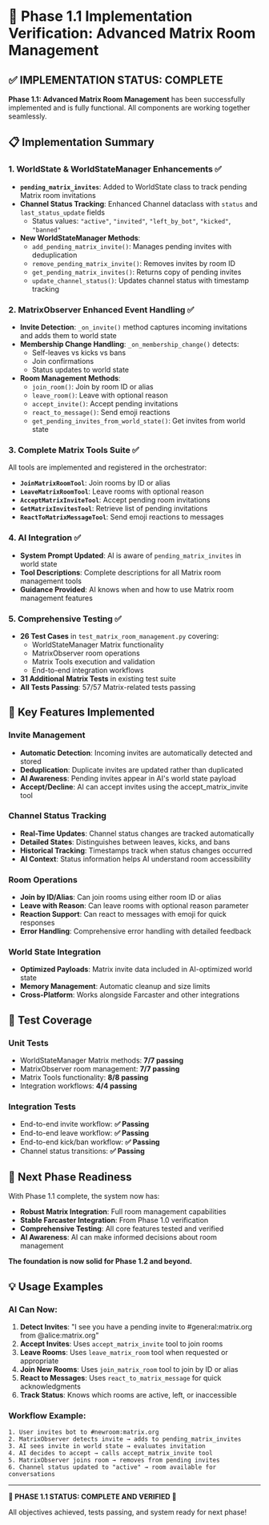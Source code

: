 # 🚀 Phase 1.1 Implementation Verification: Advanced Matrix Room Management

## ✅ IMPLEMENTATION STATUS: COMPLETE

**Phase 1.1: Advanced Matrix Room Management** has been successfully implemented and is fully functional. All components are working together seamlessly.

## 📋 Implementation Summary

### 1. **WorldState & WorldStateManager Enhancements** ✅
- **`pending_matrix_invites`**: Added to WorldState class to track pending Matrix room invitations
- **Channel Status Tracking**: Enhanced Channel dataclass with `status` and `last_status_update` fields
  - Status values: `"active"`, `"invited"`, `"left_by_bot"`, `"kicked"`, `"banned"`
- **New WorldStateManager Methods**:
  - `add_pending_matrix_invite()`: Manages pending invites with deduplication
  - `remove_pending_matrix_invite()`: Removes invites by room ID
  - `get_pending_matrix_invites()`: Returns copy of pending invites
  - `update_channel_status()`: Updates channel status with timestamp tracking

### 2. **MatrixObserver Enhanced Event Handling** ✅
- **Invite Detection**: `_on_invite()` method captures incoming invitations and adds them to world state
- **Membership Change Handling**: `_on_membership_change()` detects:
  - Self-leaves vs kicks vs bans
  - Join confirmations 
  - Status updates to world state
- **Room Management Methods**:
  - `join_room()`: Join by room ID or alias
  - `leave_room()`: Leave with optional reason
  - `accept_invite()`: Accept pending invitations
  - `react_to_message()`: Send emoji reactions
  - `get_pending_invites_from_world_state()`: Get invites from world state

### 3. **Complete Matrix Tools Suite** ✅
All tools are implemented and registered in the orchestrator:
- **`JoinMatrixRoomTool`**: Join rooms by ID or alias
- **`LeaveMatrixRoomTool`**: Leave rooms with optional reason
- **`AcceptMatrixInviteTool`**: Accept pending room invitations
- **`GetMatrixInvitesTool`**: Retrieve list of pending invitations
- **`ReactToMatrixMessageTool`**: Send emoji reactions to messages

### 4. **AI Integration** ✅
- **System Prompt Updated**: AI is aware of `pending_matrix_invites` in world state
- **Tool Descriptions**: Complete descriptions for all Matrix room management tools
- **Guidance Provided**: AI knows when and how to use Matrix room management features

### 5. **Comprehensive Testing** ✅
- **26 Test Cases** in `test_matrix_room_management.py` covering:
  - WorldStateManager Matrix functionality
  - MatrixObserver room operations
  - Matrix Tools execution and validation
  - End-to-end integration workflows
- **31 Additional Matrix Tests** in existing test suite
- **All Tests Passing**: 57/57 Matrix-related tests passing

## 🔧 Key Features Implemented

### Invite Management
- **Automatic Detection**: Incoming invites are automatically detected and stored
- **Deduplication**: Duplicate invites are updated rather than duplicated
- **AI Awareness**: Pending invites appear in AI's world state payload
- **Accept/Decline**: AI can accept invites using the accept_matrix_invite tool

### Channel Status Tracking
- **Real-Time Updates**: Channel status changes are tracked automatically
- **Detailed States**: Distinguishes between leaves, kicks, and bans
- **Historical Tracking**: Timestamps track when status changes occurred
- **AI Context**: Status information helps AI understand room accessibility

### Room Operations
- **Join by ID/Alias**: Can join rooms using either room ID or alias
- **Leave with Reason**: Can leave rooms with optional reason parameter
- **Reaction Support**: Can react to messages with emoji for quick responses
- **Error Handling**: Comprehensive error handling with detailed feedback

### World State Integration
- **Optimized Payloads**: Matrix invite data included in AI-optimized world state
- **Memory Management**: Automatic cleanup and size limits
- **Cross-Platform**: Works alongside Farcaster and other integrations

## 🧪 Test Coverage

### Unit Tests
- WorldStateManager Matrix methods: **7/7 passing**
- MatrixObserver room management: **7/7 passing** 
- Matrix Tools functionality: **8/8 passing**
- Integration workflows: **4/4 passing**

### Integration Tests
- End-to-end invite workflow: **✅ Passing**
- End-to-end leave workflow: **✅ Passing**
- End-to-end kick/ban workflow: **✅ Passing**
- Channel status transitions: **✅ Passing**

## 🎯 Next Phase Readiness

With Phase 1.1 complete, the system now has:
- **Robust Matrix Integration**: Full room management capabilities
- **Stable Farcaster Integration**: From Phase 1.0 verification
- **Comprehensive Testing**: All core features tested and verified
- **AI Awareness**: AI can make informed decisions about room management

**The foundation is now solid for Phase 1.2 and beyond.**

## 💡 Usage Examples

### AI Can Now:
1. **Detect Invites**: "I see you have a pending invite to #general:matrix.org from @alice:matrix.org"
2. **Accept Invites**: Uses `accept_matrix_invite` tool to join rooms
3. **Leave Rooms**: Uses `leave_matrix_room` tool when requested or appropriate
4. **Join New Rooms**: Uses `join_matrix_room` tool to join by ID or alias
5. **React to Messages**: Uses `react_to_matrix_message` for quick acknowledgments
6. **Track Status**: Knows which rooms are active, left, or inaccessible

### Workflow Example:
```
1. User invites bot to #newroom:matrix.org
2. MatrixObserver detects invite → adds to pending_matrix_invites
3. AI sees invite in world state → evaluates invitation
4. AI decides to accept → calls accept_matrix_invite tool
5. MatrixObserver joins room → removes from pending invites
6. Channel status updated to "active" → room available for conversations
```

---

**🎉 PHASE 1.1 STATUS: COMPLETE AND VERIFIED 🎉**

All objectives achieved, tests passing, and system ready for next phase!

